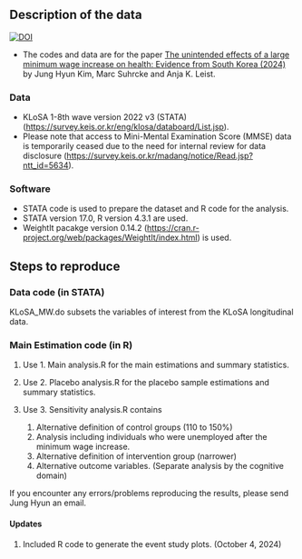 ## Description of the data
[![DOI](https://zenodo.org/badge/DOI/10.5281/zenodo.14500811.svg)](https://doi.org/10.5281/zenodo.14500811)
- The codes and data are for the paper [The unintended effects of a large minimum wage increase on health: Evidence from South Korea (2024)](https://www.sciencedirect.com/science/article/pii/S0277953624010803) by Jung Hyun Kim, Marc Suhrcke and Anja K. Leist.

### Data
- KLoSA 1-8th wave version 2022 v3 (STATA) (https://survey.keis.or.kr/eng/klosa/databoard/List.jsp).
- Please note that access to Mini-Mental Examination Score (MMSE) data is temporarily ceased due to the need for internal review for data disclosure (https://survey.keis.or.kr/madang/notice/Read.jsp?ntt_id=5634). 

### Software
- STATA code is used to prepare the dataset and R code for the analysis.
- STATA version 17.0, R version 4.3.1 are used.
- WeightIt pacakge version 0.14.2 (https://cran.r-project.org/web/packages/WeightIt/index.html) is used.

## Steps to reproduce
### Data code (in STATA)
KLoSA_MW.do subsets the variables of interest from the KLoSA longitudinal data.

### Main Estimation code (in R)
1. Use 1. Main analysis.R for the main estimations and summary statistics.
2. Use 2. Placebo analysis.R for the placebo sample estimations and summary statistics.
3. Use 3. Sensitivity analysis.R contains
   
    1. Alternative definition of control groups (110 to 150%)
    2. Analysis including individuals who were unemployed after the minimum wage increase.
    3. Alternative definition of intervention group (narrower)
    4. Alternative outcome variables. (Separate analysis by the cognitive domain)

If you encounter any errors/problems reproducing the results, please send Jung Hyun an email.

#### Updates 
1. Included R code to generate the event study plots. (October 4, 2024)
